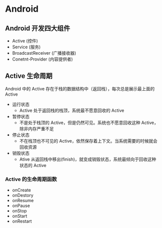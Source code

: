 # Android

## Android 开发四大组件

- Active (控件)
- Service (服务)
- BroadcastReceiver (广播接收器)
- Conetnt-Provider (内容提供者)

## Active 生命周期

Android 中的 Active 存在于栈的数据结构中（返回栈），每次总是展示最上面的 Active

- 运行状态
  - Active 处于返回栈的栈顶，系统最不愿意回收的 Active
- 暂停状态
  - 不是处于栈顶的 Active，但是仍然可见。系统也不愿意回收这种 Active，除非内存严重不足
- 停止状态
  - 不在栈顶也不可见的 Active，依然保存着上下文。当系统需要的时候就会回收资源
- 销毁状态
  - Ative 从返回栈中移出(finish)，就变成销毁状态，系统最倾向于回收这种状态的 Active

### Active 的生命周期函数

- onCreate
- onDestory
- onResume
- onPause
- onStop
- onStart
- onRestart
